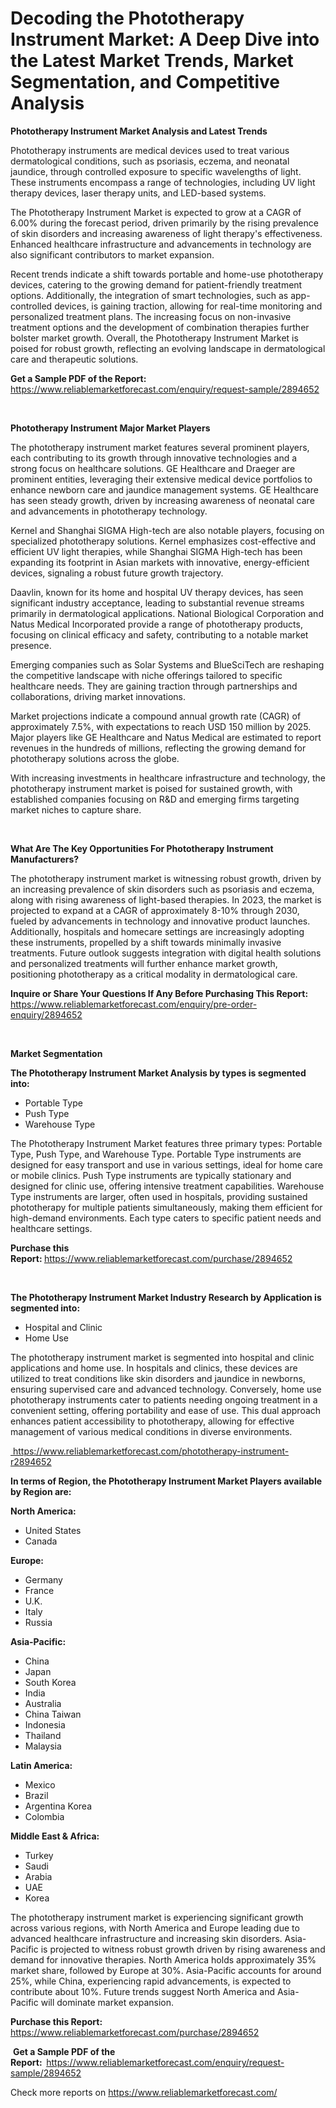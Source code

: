 <p><h1>Decoding the Phototherapy Instrument Market: A Deep Dive into the Latest Market Trends, Market Segmentation, and Competitive Analysis</h1></p><p><strong>Phototherapy Instrument Market Analysis and Latest Trends</strong></p>
<p><p>Phototherapy instruments are medical devices used to treat various dermatological conditions, such as psoriasis, eczema, and neonatal jaundice, through controlled exposure to specific wavelengths of light. These instruments encompass a range of technologies, including UV light therapy devices, laser therapy units, and LED-based systems.</p><p>The Phototherapy Instrument Market is expected to grow at a CAGR of 6.00% during the forecast period, driven primarily by the rising prevalence of skin disorders and increasing awareness of light therapy's effectiveness. Enhanced healthcare infrastructure and advancements in technology are also significant contributors to market expansion. </p><p>Recent trends indicate a shift towards portable and home-use phototherapy devices, catering to the growing demand for patient-friendly treatment options. Additionally, the integration of smart technologies, such as app-controlled devices, is gaining traction, allowing for real-time monitoring and personalized treatment plans. The increasing focus on non-invasive treatment options and the development of combination therapies further bolster market growth. Overall, the Phototherapy Instrument Market is poised for robust growth, reflecting an evolving landscape in dermatological care and therapeutic solutions.</p></p>
<p><strong>Get a Sample PDF of the Report:&nbsp;</strong> <a href="https://www.reliablemarketforecast.com/enquiry/request-sample/2894652?utm_campaign=3022&utm_medium=2&utm_source=Github&utm_content=ia&utm_term=15032025&utm_id=phototherapy-instrument">https://www.reliablemarketforecast.com/enquiry/request-sample/2894652</a></p>
<p>&nbsp;</p>
<p><strong>Phototherapy Instrument Major Market Players</strong></p>
<p><p>The phototherapy instrument market features several prominent players, each contributing to its growth through innovative technologies and a strong focus on healthcare solutions. GE Healthcare and Draeger are prominent entities, leveraging their extensive medical device portfolios to enhance newborn care and jaundice management systems. GE Healthcare has seen steady growth, driven by increasing awareness of neonatal care and advancements in phototherapy technology.</p><p>Kernel and Shanghai SIGMA High-tech are also notable players, focusing on specialized phototherapy solutions. Kernel emphasizes cost-effective and efficient UV light therapies, while Shanghai SIGMA High-tech has been expanding its footprint in Asian markets with innovative, energy-efficient devices, signaling a robust future growth trajectory.</p><p>Daavlin, known for its home and hospital UV therapy devices, has seen significant industry acceptance, leading to substantial revenue streams primarily in dermatological applications. National Biological Corporation and Natus Medical Incorporated provide a range of phototherapy products, focusing on clinical efficacy and safety, contributing to a notable market presence.</p><p>Emerging companies such as Solar Systems and BlueSciTech are reshaping the competitive landscape with niche offerings tailored to specific healthcare needs. They are gaining traction through partnerships and collaborations, driving market innovations.</p><p>Market projections indicate a compound annual growth rate (CAGR) of approximately 7.5%, with expectations to reach USD 150 million by 2025. Major players like GE Healthcare and Natus Medical are estimated to report revenues in the hundreds of millions, reflecting the growing demand for phototherapy solutions across the globe.</p><p>With increasing investments in healthcare infrastructure and technology, the phototherapy instrument market is poised for sustained growth, with established companies focusing on R&D and emerging firms targeting market niches to capture share.</p></p>
<p>&nbsp;</p>
<p><strong>What Are The Key Opportunities For Phototherapy Instrument Manufacturers?</strong></p>
<p><p>The phototherapy instrument market is witnessing robust growth, driven by an increasing prevalence of skin disorders such as psoriasis and eczema, along with rising awareness of light-based therapies. In 2023, the market is projected to expand at a CAGR of approximately 8-10% through 2030, fueled by advancements in technology and innovative product launches. Additionally, hospitals and homecare settings are increasingly adopting these instruments, propelled by a shift towards minimally invasive treatments. Future outlook suggests integration with digital health solutions and personalized treatments will further enhance market growth, positioning phototherapy as a critical modality in dermatological care.</p></p>
<p><strong>Inquire or Share Your Questions If Any Before Purchasing This Report:</strong> <a href="https://www.reliablemarketforecast.com/enquiry/pre-order-enquiry/2894652?utm_campaign=3022&utm_medium=2&utm_source=Github&utm_content=ia&utm_term=15032025&utm_id=phototherapy-instrument">https://www.reliablemarketforecast.com/enquiry/pre-order-enquiry/2894652</a></p>
<p>&nbsp;</p>
<p><strong>Market Segmentation</strong></p>
<p><strong>The Phototherapy Instrument Market Analysis by types is segmented into:</strong></p>
<p><ul><li> Portable Type</li><li>Push Type</li><li>Warehouse Type </li></ul></p>
<p><p>The Phototherapy Instrument Market features three primary types: Portable Type, Push Type, and Warehouse Type. Portable Type instruments are designed for easy transport and use in various settings, ideal for home care or mobile clinics. Push Type instruments are typically stationary and designed for clinic use, offering intensive treatment capabilities. Warehouse Type instruments are larger, often used in hospitals, providing sustained phototherapy for multiple patients simultaneously, making them efficient for high-demand environments. Each type caters to specific patient needs and healthcare settings.</p></p>
<p><strong>Purchase this Report:&nbsp;</strong><a href="https://www.reliablemarketforecast.com/purchase/2894652?utm_campaign=3022&utm_medium=2&utm_source=Github&utm_content=ia&utm_term=15032025&utm_id=phototherapy-instrument">https://www.reliablemarketforecast.com/purchase/2894652</a></p>
<p>&nbsp;</p>
<p><strong>The Phototherapy Instrument Market Industry Research by Application is segmented into:</strong></p>
<p><ul><li> Hospital and Clinic</li><li>Home Use </li></ul></p>
<p><p>The phototherapy instrument market is segmented into hospital and clinic applications and home use. In hospitals and clinics, these devices are utilized to treat conditions like skin disorders and jaundice in newborns, ensuring supervised care and advanced technology. Conversely, home use phototherapy instruments cater to patients needing ongoing treatment in a convenient setting, offering portability and ease of use. This dual approach enhances patient accessibility to phototherapy, allowing for effective management of various medical conditions in diverse environments.</p></p>
<p><a href="https://www.reliablemarketforecast.com/phototherapy-instrument-r2894652?utm_campaign=3022&utm_medium=2&utm_source=Github&utm_content=ia&utm_term=15032025&utm_id=phototherapy-instrument">&nbsp;https://www.reliablemarketforecast.com/phototherapy-instrument-r2894652</a></p>
<p><strong>In terms of Region, the Phototherapy Instrument Market Players available by Region are:</strong></p>
<p>
    <p> <strong> North America: </strong>
        <ul>
            <li>United States</li>
            <li>Canada</li>
        </ul>
        </p> 
    <p> <strong> Europe: </strong>
        <ul>
            <li>Germany</li>
            <li>France</li>
            <li>U.K.</li>
            <li>Italy</li>
            <li>Russia</li>
        </ul>
        </p> 
    <p> <strong> Asia-Pacific: </strong>
        <ul>
            <li>China</li>
            <li>Japan</li>
            <li>South Korea</li>
            <li>India</li>
            <li>Australia</li>
            <li>China Taiwan</li>
            <li>Indonesia</li>
            <li>Thailand</li>
            <li>Malaysia</li>
        </ul>
        </p> 
    <p> <strong> Latin America: </strong>
        <ul>
            <li>Mexico</li>
            <li>Brazil</li>
            <li>Argentina Korea</li>
            <li>Colombia</li>
        </ul>
        </p> 
    <p> <strong> Middle East & Africa: </strong>
        <ul>
            <li>Turkey</li>
            <li>Saudi</li>
            <li>Arabia</li>
            <li>UAE</li>
            <li>Korea</li>
        </ul>
    </p>
    </p>
<p><p>The phototherapy instrument market is experiencing significant growth across various regions, with North America and Europe leading due to advanced healthcare infrastructure and increasing skin disorders. Asia-Pacific is projected to witness robust growth driven by rising awareness and demand for innovative therapies. North America holds approximately 35% market share, followed by Europe at 30%. Asia-Pacific accounts for around 25%, while China, experiencing rapid advancements, is expected to contribute about 10%. Future trends suggest North America and Asia-Pacific will dominate market expansion.</p></p>
<p><strong>Purchase this Report: </strong><a href="https://www.reliablemarketforecast.com/purchase/2894652?utm_campaign=3022&utm_medium=2&utm_source=Github&utm_content=ia&utm_term=15032025&utm_id=phototherapy-instrument">https://www.reliablemarketforecast.com/purchase/2894652</a></p>
<p>&nbsp;<strong>Get a Sample PDF of the Report:&nbsp;&nbsp;</strong><a href="https://www.reliablemarketforecast.com/enquiry/request-sample/2894652?utm_campaign=3022&utm_medium=2&utm_source=Github&utm_content=ia&utm_term=15032025&utm_id=phototherapy-instrument">https://www.reliablemarketforecast.com/enquiry/request-sample/2894652</a></p>
<p><strong></strong></p>
<p>Check more reports on <a href="https://www.reliablemarketforecast.com/?utm_campaign=3022&utm_medium=2&utm_source=Github&utm_content=ia&utm_term=15032025&utm_id=phototherapy-instrument">https://www.reliablemarketforecast.com/</a></p>